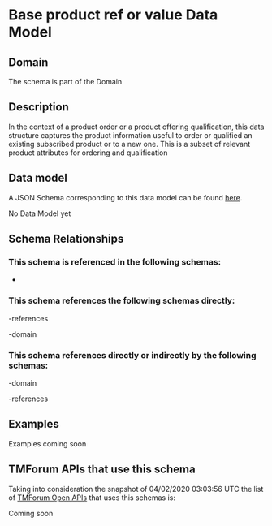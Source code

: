 # Base product ref or value Data Model

## Domain

The  schema is part of the  Domain

## Description

In the context of a product order or a product offering qualification, this data structure captures the product information useful to order or qualified  an existing subscribed product or to a new one. This is a subset of relevant product attributes for ordering and qualification

## Data model

A JSON Schema corresponding to this data model can be found
[here](https://github.com/tmforum-rand/schemas/blob/candidates/Product/BaseProductRefOrValue.schema.json).

No Data Model yet

## Schema Relationships

### This schema is referenced in the following schemas:

-

### This schema references the following schemas directly:

-references

-domain

### This schema references directly or indirectly by the following schemas:

-domain

-references



## Examples

Examples coming soon

## TMForum APIs that use this schema

Taking into consideration the snapshot of 04/02/2020 03:03:56 UTC the list of [TMForum Open APIs](https://www.tmforum.org/open-apis/) that uses this schemas is:

Coming soon